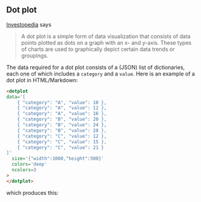 ## Dot plot

[Investopedia](https://www.investopedia.com/dot-plot-4581755) says

> A dot plot is a simple form of data visualization that consists of
> data points plotted as dots on a graph with an x- and y-axis. These
> types of charts are used to graphically depict certain data trends
> or groupings.

The data required for a dot plot consists of a (JSON) list of
dictionaries, each one of which includes a `category` and a `value`.
Here is an example of a dot plot in HTML/Markdown:

~~~html
<dotplot
data='[
    { "category": "A", "value": 10 },
    { "category": "A", "value": 12 },
    { "category": "A", "value": 16 },
    { "category": "B", "value": 20 },
    { "category": "B", "value": 24 },
    { "category": "B", "value": 28 },
    { "category": "C", "value": 12 },
    { "category": "C", "value": 15 },
    { "category": "C", "value": 21 }
]'
  size='{"width":1000,"height":500}'
  colors='deep'
  ncolors=3
>
</dotplot>
~~~

which produces this:

<span  class="chart-container" id="dotplot_0"></span>

<script>
 setTimeout(() => {
  Promise.resolve().then(() => {
   Doodl.dotplot('#dotplot_0',[
    { "category": "A", "value": 10 },
    { "category": "A", "value": 12 },
    { "category": "A", "value": 16 },
    { "category": "B", "value": 20 },
    { "category": "B", "value": 24 },
    { "category": "B", "value": 28 },
    { "category": "C", "value": 12 },
    { "category": "C", "value": 15 },
    { "category": "C", "value": 21 }
],{"width":1000,"height":500},{},['#4C72B0', '#DD8452', '#55A868']
   )
  });
}, 1000);
</script>
